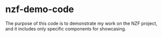 # nzf-demo-code
The purpose of this code is to demonstrate my work on the NZF project, and it includes only specific components for showcasing.
